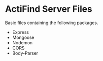 # ActiFind Server Files

Basic files containing the following packages.

- Express
- Mongoose
- Nodemon
- CORS
- Body-Parser

